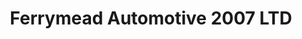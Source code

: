 ---
title: "Ferrymead Automotive 2007 LTD"
url: /christchurch/ferrymead-automotive-2007-ltd/
shop: car repair
---